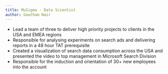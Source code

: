 ```yaml
---
title: MuSigma - Data Scientist
author: Gowtham Nair
---
```


<ul>
  <li>Lead a team of three to deliver high priority projects to clients in the USA and EMEA regions </li>
  <li>Responsible for analysing experiments on search ads and delivering reports in a 48 hour TAT prerequisite</li>
  <li>Created a visualization of search data consumption across the USA and presented the video to top management in Microsoft Search Division</li>
  <li>Responsible for the induction and orientation of 30+ new employees into the account</li>
</ul>
